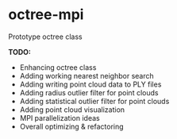 # octree-mpi
Prototype octree class

__TODO:__
- Enhancing octree class
- Adding working nearest neighbor search
- Adding writing point cloud data to PLY files
- Adding radius outlier filter for point clouds
- Adding statistical outlier filter for point clouds
- Adding point cloud visualization
- MPI parallelization ideas
- Overall optimizing & refactoring
